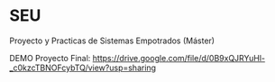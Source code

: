 # SEU
Proyecto y Practicas de Sistemas Empotrados (Máster)

DEMO Proyecto Final: https://drive.google.com/file/d/0B9xQJRYuHl-_c0kzcTBNOFcybTQ/view?usp=sharing

